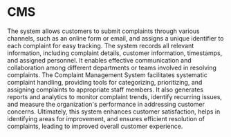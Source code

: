 # CMS
 The system allows customers to submit complaints through various channels, such as an online form or email, and assigns a unique identifier to each complaint for easy tracking. The system records all relevant information, including complaint details, customer information, timestamps, and assigned personnel. It enables effective communication and collaboration among different departments or teams involved in resolving complaints. The Complaint Management System facilitates systematic complaint handling, providing tools for categorizing, prioritizing, and assigning complaints to appropriate staff members. It also generates reports and analytics to monitor complaint trends, identify recurring issues, and measure the organization's performance in addressing customer concerns. Ultimately, this system enhances customer satisfaction, helps in identifying areas for improvement, and ensures efficient resolution of complaints, leading to improved overall customer experience.
